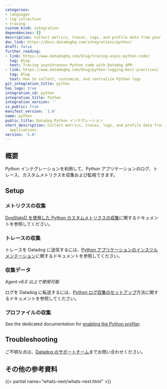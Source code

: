 ```yaml
---
categories:
- languages
- log collection
- tracing
custom_kind: integration
dependencies: []
description: Collect metrics, traces, logs, and profile data from your Python applications.
doc_link: https://docs.datadoghq.com/integrations/python/
draft: false
further_reading:
- link: https://www.datadoghq.com/blog/tracing-async-python-code/
  tag: Blog
  text: Tracing asynchronous Python code with Datadog APM
- link: https://www.datadoghq.com/blog/python-logging-best-practices/
  tag: Blog
  text: How to collect, customize, and centralize Python logs
git_integration_title: python
has_logo: true
integration_id: python
integration_title: Python
integration_version: ''
is_public: true
manifest_version: '1.0'
name: python
public_title: Datadog-Python インテグレーション
short_description: Collect metrics, traces, logs, and profile data from your Python
  applications.
version: '1.0'
---
```


<!--  SOURCED FROM https://github.com/DataDog/dogweb -->
## 概要

Python インテグレーションを利用して、Python アプリケーションのログ、トレース、カスタムメトリクスを収集および監視できます。

## Setup

### メトリクスの収集

[DogStatsD を使用した Python カスタムメトリクスの収集][1]に関するドキュメントを参照してください。

### トレースの収集

トレースを Datadog に送信するには、[Python アプリケーションのインスツルメンテーション][2]に関するドキュメントを参照してください。

### 収集データ

_Agent v6.0 以上で使用可能_

ログを Datadog に転送するには、[Python ログ収集のセットアップ][3]方法に関するドキュメントを参照してください。

### プロファイルの収集

See the dedicated documentation for [enabling the Python profiler][4]. 

## Troubleshooting

ご不明な点は、[Datadog のサポートチーム][5]までお問い合わせください。

## その他の参考資料

{{< partial name="whats-next/whats-next.html" >}}

[1]: https://docs.datadoghq.com/ja/developers/dogstatsd/?tab=python
[2]: https://docs.datadoghq.com/ja/tracing/setup/python/
[3]: https://docs.datadoghq.com/ja/logs/log_collection/python/
[4]: https://docs.datadoghq.com/ja/profiler/enabling/python/
[5]: https://docs.datadoghq.com/ja/help/